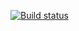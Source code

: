 [![Build status](https://ci.appveyor.com/api/projects/status/v88g215jvy8x3w30?svg=true)](https://ci.appveyor.com/project/davmarat/events)